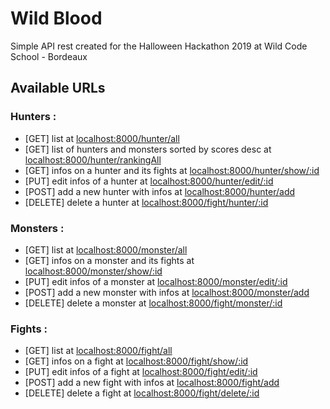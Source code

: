 # Wild Blood

Simple API rest created for the Halloween Hackathon 2019 at Wild Code School - Bordeaux

## Available URLs 

### Hunters :
- [GET] list at [localhost:8000/hunter/all](localhost:8000/hunter/all) 
- [GET] list of hunters and monsters sorted by scores desc at [localhost:8000/hunter/rankingAll](localhost:8000/hunter/rankingAll) 
- [GET] infos on a hunter and its fights at [localhost:8000/hunter/show/:id](localhost:8000/hunter/show/2)
- [PUT] edit infos of a hunter at [localhost:8000/hunter/edit/:id](localhost:8000/hunter/edit/2)
- [POST] add a new hunter with infos at [localhost:8000/hunter/add](localhost:8000/hunter/add)
- [DELETE] delete a hunter at [localhost:8000/fight/hunter/:id](localhost:8000/hunter/delete/2) 

### Monsters :
- [GET] list at [localhost:8000/monster/all](localhost:8000/monster/all) 
- [GET] infos on a monster and its fights at [localhost:8000/monster/show/:id](localhost:8000/monster/show/2)
- [PUT] edit infos of a monster at [localhost:8000/monster/edit/:id](localhost:8000/monster/edit/2)
- [POST] add a new monster with infos at [localhost:8000/monster/add](localhost:8000/monster/add)
- [DELETE] delete a monster at [localhost:8000/fight/monster/:id](localhost:8000/monster/delete/2) 

### Fights :
- [GET] list at [localhost:8000/fight/all](localhost:8000/fight/all) 
- [GET] infos on a fight at [localhost:8000/fight/show/:id](localhost:8000/fight/show/2)
- [PUT] edit infos of a fight at [localhost:8000/fight/edit/:id](localhost:8000/fight/edit/2)
- [POST] add a new fight with infos at [localhost:8000/fight/add](localhost:8000/fight/add)
- [DELETE] delete a fight at [localhost:8000/fight/delete/:id](localhost:8000/fight/delete/2) 



